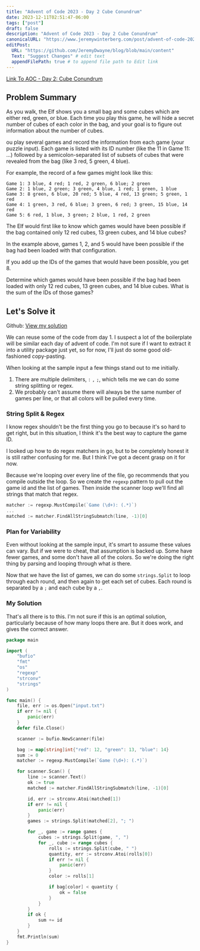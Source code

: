 ```yaml
---
title: "Advent of Code 2023 - Day 2 Cube Conundrum"
date: 2023-12-11T02:51:47-06:00
tags: ["post"]
draft: false
description: "Advent of Code 2023 - Day 2 Cube Conundrum"
canonicalURL: "https://www.jeremywinterberg.com/post/advent-of-code-2023-day-2/"
editPost:
  URL: "https://github.com/JeremyDwayne/blog/blob/main/content"
  Text: "Suggest Changes" # edit text
  appendFilePath: true # to append file path to Edit link
---
```


[Link To AOC - Day 2: Cube Conundrum](https://adventofcode.com/2023/day/2)

## Problem Summary

As you walk, the Elf shows you a small bag and some cubes which are either red,
green, or blue. Each time you play this game, he will hide a secret number of
cubes of each color in the bag, and your goal is to figure out information about
the number of cubes.

ou play several games and record the information from each game (your puzzle
input). Each game is listed with its ID number (like the 11 in Game 11: ...)
followed by a semicolon-separated list of subsets of cubes that were revealed
from the bag (like 3 red, 5 green, 4 blue).

For example, the record of a few games might look like this:

```
Game 1: 3 blue, 4 red; 1 red, 2 green, 6 blue; 2 green
Game 2: 1 blue, 2 green; 3 green, 4 blue, 1 red; 1 green, 1 blue
Game 3: 8 green, 6 blue, 20 red; 5 blue, 4 red, 13 green; 5 green, 1 red
Game 4: 1 green, 3 red, 6 blue; 3 green, 6 red; 3 green, 15 blue, 14 red
Game 5: 6 red, 1 blue, 3 green; 2 blue, 1 red, 2 green
```

The Elf would first like to know which games would have been possible if the bag
contained only 12 red cubes, 13 green cubes, and 14 blue cubes?

In the example above, games 1, 2, and 5 would have been possible if the bag had
been loaded with that configuration.

If you add up the IDs of the games that would have been possible, you get 8.

Determine which games would have been possible if the bag had been loaded with
only 12 red cubes, 13 green cubes, and 14 blue cubes. What is the sum of the IDs
of those games?

## Let's Solve it

Github:
[View my solution](https://github.com/JeremyDwayne/advent_of_code/tree/main/2023/day2)

We can reuse some of the code from day 1. I suspect a lot of the boilerplate
will be similar each day of advent of code. I'm not sure if I want to extract it
into a utility package just yet, so for now, I'll just do some good
old-fashioned copy-pasting.

When looking at the sample input a few things stand out to me initially.

1. There are multiple delimiters, `:` `,` `;`, which tells me we can do some
   string splitting or regex.
2. We probably can't assume there will always be the same number of games per
   line, or that all colors will be pulled every time.

### String Split & Regex

I know regex shouldn't be the first thing you go to because it's so hard to get
right, but in this situation, I think it's the best way to capture the game ID.

I looked up how to do regex matchers in go, but to be completely honest it is
still rather confusing for me. But I think I've got a decent grasp on it for
now.

Because we're looping over every line of the file, go recommends that you
compile outside the loop. So we create the `regexp` pattern to pull out the game
id and the list of games. Then inside the scanner loop we'll find all strings
that match that regex.

```go
matcher := regexp.MustCompile(`Game (\d+): (.*)`)
...
matched := matcher.FindAllStringSubmatch(line, -1)[0]
```

### Plan for Variability

Even without looking at the sample input, it's smart to assume these values can
vary. But if we were to cheat, that assumption is backed up. Some have fewer
games, and some don't have all of the colors. So we're doing the right thing by
parsing and looping through what _is_ there.

Now that we have the list of games, we can do some `strings.Split` to loop
through each round, and then again to get each set of cubes. Each round is
separated by a `;` and each cube by a `,`.

### My Solution

That's all there is to this. I'm not sure if this is an optimal solution,
particularly because of how many loops there are. But it does work, and gives
the correct answer.

```go
package main

import (
	"bufio"
	"fmt"
	"os"
	"regexp"
	"strconv"
	"strings"
)

func main() {
	file, err := os.Open("input.txt")
	if err != nil {
		panic(err)
	}
	defer file.Close()

	scanner := bufio.NewScanner(file)

	bag := map[string]int{"red": 12, "green": 13, "blue": 14}
	sum := 0
    matcher := regexp.MustCompile(`Game (\d+): (.*)`)

	for scanner.Scan() {
		line := scanner.Text()
		ok := true
		matched := matcher.FindAllStringSubmatch(line, -1)[0]

		id, err := strconv.Atoi(matched[1])
		if err != nil {
			panic(err)
		}
		games := strings.Split(matched[2], "; ")

		for _, game := range games {
			cubes := strings.Split(game, ", ")
			for _, cube := range cubes {
				rolls := strings.Split(cube, " ")
				quantity, err := strconv.Atoi(rolls[0])
				if err != nil {
					panic(err)
				}
				color := rolls[1]

				if bag[color] < quantity {
					ok = false
				}
			}
		}
		if ok {
			sum += id
		}
	}
	fmt.Println(sum)
}
```
